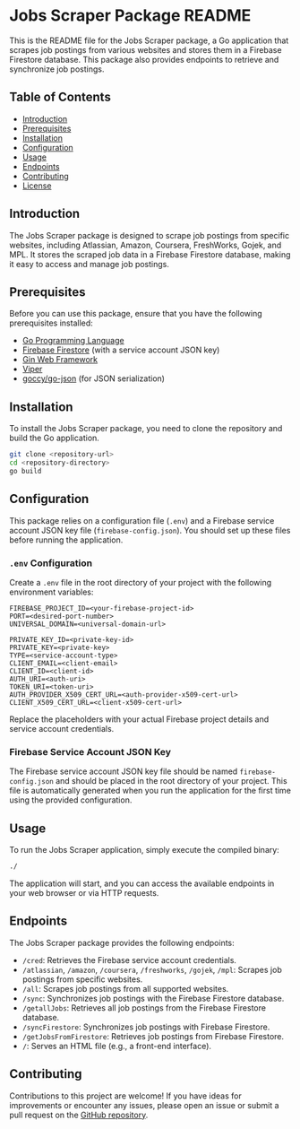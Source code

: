 # Jobs Scraper Package README

This is the README file for the Jobs Scraper package, a Go application that scrapes job postings from various websites and stores them in a Firebase Firestore database. This package also provides endpoints to retrieve and synchronize job postings.

## Table of Contents

- [Introduction](#introduction)
- [Prerequisites](#prerequisites)
- [Installation](#installation)
- [Configuration](#configuration)
- [Usage](#usage)
- [Endpoints](#endpoints)
- [Contributing](#contributing)
- [License](#license)

## Introduction

The Jobs Scraper package is designed to scrape job postings from specific websites, including Atlassian, Amazon, Coursera, FreshWorks, Gojek, and MPL. It stores the scraped job data in a Firebase Firestore database, making it easy to access and manage job postings.

## Prerequisites

Before you can use this package, ensure that you have the following prerequisites installed:

- [Go Programming Language](https://golang.org/)
- [Firebase Firestore](https://firebase.google.com/docs/firestore) (with a service account JSON key)
- [Gin Web Framework](https://github.com/gin-gonic/gin)
- [Viper](https://github.com/spf13/viper)
- [goccy/go-json](https://github.com/goccy/go-json) (for JSON serialization)

## Installation

To install the Jobs Scraper package, you need to clone the repository and build the Go application.

```bash
git clone <repository-url>
cd <repository-directory>
go build
```

## Configuration

This package relies on a configuration file (`.env`) and a Firebase service account JSON key file (`firebase-config.json`). You should set up these files before running the application.

### `.env` Configuration

Create a `.env` file in the root directory of your project with the following environment variables:

```env
FIREBASE_PROJECT_ID=<your-firebase-project-id>
PORT=<desired-port-number>
UNIVERSAL_DOMAIN=<universal-domain-url>

PRIVATE_KEY_ID=<private-key-id>
PRIVATE_KEY=<private-key>
TYPE=<service-account-type>
CLIENT_EMAIL=<client-email>
CLIENT_ID=<client-id>
AUTH_URI=<auth-uri>
TOKEN_URI=<token-uri>
AUTH_PROVIDER_X509_CERT_URL=<auth-provider-x509-cert-url>
CLIENT_X509_CERT_URL=<client-x509-cert-url>
```

Replace the placeholders with your actual Firebase project details and service account credentials.

### Firebase Service Account JSON Key

The Firebase service account JSON key file should be named `firebase-config.json` and should be placed in the root directory of your project. This file is automatically generated when you run the application for the first time using the provided configuration.

## Usage

To run the Jobs Scraper application, simply execute the compiled binary:

```bash
./
```

The application will start, and you can access the available endpoints in your web browser or via HTTP requests.

## Endpoints

The Jobs Scraper package provides the following endpoints:

- `/cred`: Retrieves the Firebase service account credentials.
- `/atlassian`, `/amazon`, `/coursera`, `/freshworks`, `/gojek`, `/mpl`: Scrapes job postings from specific websites.
- `/all`: Scrapes job postings from all supported websites.
- `/sync`: Synchronizes job postings with the Firebase Firestore database.
- `/getallJobs`: Retrieves all job postings from the Firebase Firestore database.
- `/syncFirestore`: Synchronizes job postings with Firebase Firestore.
- `/getJobsFromFirestore`: Retrieves job postings from Firebase Firestore.
- `/`: Serves an HTML file (e.g., a front-end interface).

## Contributing

Contributions to this project are welcome! If you have ideas for improvements or encounter any issues, please open an issue or submit a pull request on the [GitHub repository](https://github.com/Pavel401/Jobs-Scraper).
